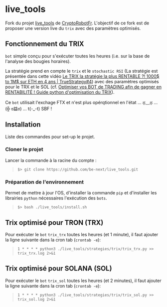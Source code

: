 # live_tools

Fork du projet [live_tools](https://github.com/CryptoRobotFr/live_tools) de [CryptoRobotFr](https://github.com/CryptoRobotFr).
L'objectif de ce fork est de proposer une version live du `trix` avec des paramètres optimisés.

## Fonctionnement du TRIX
`bot` simple conçu pour s'exécuter toutes les heures (i.e. sur la base de l'analyse des bougies horaires).

La stratégie prend en compte le `trix` et le `stochastic RSI` 
(La stratégie est présentée dans cette vidéo [Le TRIX la stratégie la plus RENTABLE ?! 1000$ to 1M$ sur ETH en 4 ans | TrueStrategy#4](https://youtu.be/uE04UROWkjs)) 
avec des paramètres optimisés pour le TRX et le SOL (cf. [Optimiser vos BOT de TRADING afin de gagner en RENTABILITÉ ! Guide python d'optimisation du TRIX](https://youtu.be/jm-UfVPqUQo)).

Ce `bot` utilisait l'exchage FTX et n'est plus opérqtionnel en l'état ... ಥ﹏ಥ ... (╬ ಠ益ಠ) ... t(-_-t) SBF !


## Installation
Liste des commandes pour set-up le projet.

### Cloner le projet
Lancer la commande à la racine du compte :
> `$> git clone https://github.com/be-next/live_tools.git`

### Préparation de l'environnement
Permet de mettre à jour l'OS, d'installer la commande `pip` et d'installer les librairies `python` nécessaires l'exécution des `bots`.
> `$> bash ./live_tools/install.sh`

## Trix optimisé pour TRON (TRX)
Pour exécuter le `bot` `trix_trx` toutes les heures (et 1 minute), il faut ajouter la ligne suivante dans la cron tab (`crontab -e`):
> `1 * * * * python3 ./live_tools/strategies/trix/trix_trx.py >> trix_trx.log 2>&1`

## Trix optimisé pour SOLANA (SOL)
Pour exécuter le `bot` `trix_sol` toutes les heures (et 2 minutes), il faut ajouter la ligne suivante dans la cron tab (`crontab -e`):
> `1 * * * * python3 ./live_tools/strategies/trix/trix_sol.py >> trix_sol.log 2>&1`
